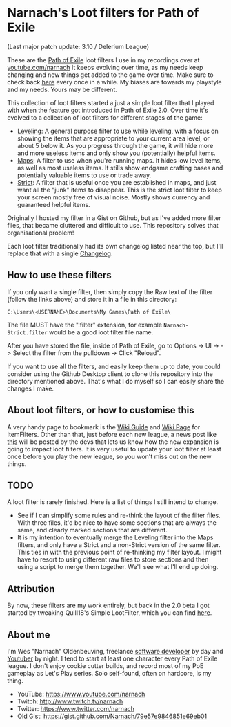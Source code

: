 # Narnach's Loot filters for Path of Exile

(Last major patch update: 3.10 / Delerium League)

These are the [Path of Exile](https://www.pathofexile.com/) loot filters I use in my recordings over at [youtube.com/narnach](https://www.youtube.com/narnach)
It keeps evolving over time, as my needs keep changing and new things get added to the game over time. Make sure to check back [here](https://github.com/Narnach/path_of_exile_loot_filters) every once in a while. My biases are towards my playstyle and my needs. Yours may be different.

This collection of loot filters started a just a simple loot filter that I played with when the feature got introduced in Path of Exile 2.0. Over time it's evolved to a collection of loot filters for different stages of the game:

- [Leveling](https://github.com/Narnach/path_of_exile_loot_filters/raw/master/Narnach-Leveling.filter): A general purpose filter to use while leveling, with a focus on showing the items that are appropriate to your current area level, or about 5 below it. As you progress through the game, it will hide more and more useless items and only show you (potentially) helpful items.
- [Maps](https://github.com/Narnach/path_of_exile_loot_filters/raw/master/Narnach-Maps.filter): A filter to use when you're running maps. It hides low level items, as well as most useless items. It stills show endgame crafting bases and potentially valuable items to use or trade away.
- [Strict](https://github.com/Narnach/path_of_exile_loot_filters/raw/master/Narnach-Maps-Strict.filter): A filter that is useful once you are established in maps, and just want all the "junk" items to disappear. This is the strict loot filter to keep your screen mostly free of visual noise. Mostly shows currency and guaranteed helpful items.

Originally I hosted my filter in a Gist on Github, but as I've added more filter files, that became cluttered and difficult to use. This repository solves that organisational problem!

Each loot filter traditionally had its own changelog listed near the top, but I'll replace that with a single [Changelog](CHANGELOG.md).

## How to use these filters

If you only want a single filter, then simply copy the Raw text of the filter (follow the links above) and store it in a file in this directory:

`C:\Users\<USERNAME>\Documents\My Games\Path of Exile\`

The file MUST have the ".filter" extension, for example `Narnach-Strict.filter` would be a good loot filter file name.

After you have stored the file, inside of Path of Exile, go to Options -> UI -> <Scroll down to the bottom> -> Select the filter from the pulldown -> Click "Reload".

If you want to use all the filters, and easily keep them up to date, you could consider using the Github Desktop client to clone this repository into the directory mentioned above. That's what I do myself so I can easily share the changes I make.

## About loot filters, or how to customise this

A very handy page to bookmark is the [Wiki Guide](https://pathofexile.gamepedia.com/Item_filter_guide) and [Wiki Page](https://pathofexile.gamepedia.com/Item_filter) for ItemFilters. Other than that, just before each new league, a news post like [this](https://www.pathofexile.com/forum/view-thread/2036673) will be posted by the devs that lets us know how the new expansion is going to impact loot filters. It is very useful to update your loot filter at least once before you play the new league, so you won't miss out on the new things.

## TODO

A loot filter is rarely finished. Here is a list of things I still intend to change.

* See if I can simplify some rules and re-think the layout of the filter files. With three files, it'd be nice to have some sections that are always the same, and clearly marked sections that are different.
* It is my intention to eventually merge the Leveling filter into the Maps filters, and only have a Strict and a non-Strict version of the same filter. This ties in with the previous point of re-thinking my filter layout. I might have to resort to using different raw files to store sections and then using a script to merge them together. We'll see what I'll end up doing.

## Attribution

By now, these filters are my work entirely, but back in the 2.0 beta I got started by tweaking Quill18's Simple LootFilter, which you can find [here](https://gist.github.com/quill18/d811f616d577bed035b4).

## About me

I'm Wes "Narnach" Oldenbeuving, freelance [software developer](http://narnach.com) by day and [Youtuber](https://www.youtube.com/narnach) by night. I tend to start at least one character every Path of Exile league. I don't enjoy cookie cutter builds, and record most of my PoE gameplay as Let's Play series. Solo self-found, often on hardcore, is my thing.

* YouTube: https://www.youtube.com/narnach
* Twitch: http://www.twitch.tv/narnach
* Twitter: https://www.twitter.com/narnach
* Old Gist: https://gist.github.com/Narnach/79e57e9846851e69eb01

